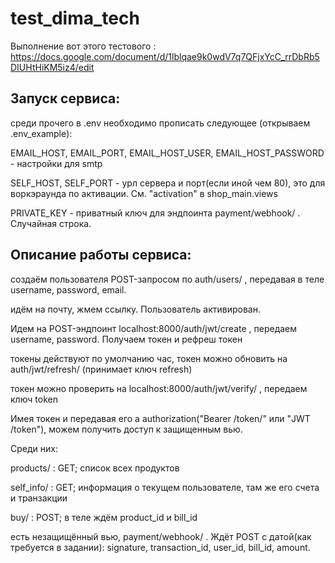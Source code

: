 # test_dima_tech
Выполнение вот этого тестового : https://docs.google.com/document/d/1lblqae9k0wdV7q7QFjxYcC_rrDbRb5DIUHtHiKM5iz4/edit

## Запуск сервиса:

среди прочего в .env необходимо прописать следующее (открываем .env_example):

EMAIL_HOST, EMAIL_PORT, EMAIL_HOST_USER, EMAIL_HOST_PASSWORD - настройки для smtp

SELF_HOST, SELF_PORT - урл сервера и порт(если иной чем 80), это для воркэраунда по активации. См. "activation" в shop_main.views

PRIVATE_KEY - приватный ключ для эндпоинта payment/webhook/ . Случайная строка.

## Описание работы сервиса:

создаём пользователя POST-запросом по auth/users/ , передавая в теле username, password, email.

идём на почту, жмем ссылку. Пользователь активирован.

Идем на POST-эндпоинт localhost:8000/auth/jwt/create , передаем username, password. Получаем токен и рефреш токен

токены действуют по умолчанию час, токен можно обновить на auth/jwt/refresh/ (принимает ключ refresh)

токен можно проверить на localhost:8000/auth/jwt/verify/ , передаем ключ token

Имея токен и передавая его а authorization("Bearer /token/" или "JWT /token"), можем получить доступ к защищенным вью.

Среди них:

products/ : GET; список всех продуктов

self_info/ : GET; информация о текущем пользователе, там же его счета и транзакции

buy/ : POST; в теле ждём product_id и bill_id

есть незащищённый вью, payment/webhook/ . Ждёт POST с датой(как требуется в задании):
signature, transaction_id, user_id, bill_id, amount.
